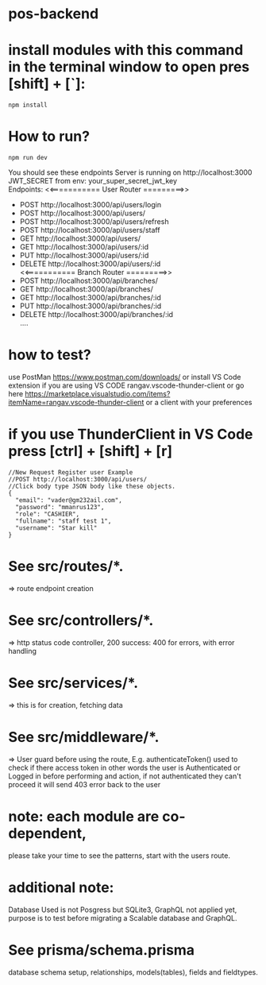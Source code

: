 # pos-backend
  # install modules with this command in the terminal window to open pres [shift] + [`]:
    npm install
  # How to run? 
    npm run dev
  You should see these endpoints
  Server is running on http://localhost:3000
  JWT_SECRET from env: your_super_secret_jwt_key    
  Endpoints:
  <<=========== User Router =========>>
  - POST http://localhost:3000/api/users/login      
  - POST http://localhost:3000/api/users/
  - POST http://localhost:3000/api/users/refresh    
  - POST http://localhost:3000/api/users/staff      
  - GET http://localhost:3000/api/users/
  - GET http://localhost:3000/api/users/:id
  - PUT http://localhost:3000/api/users/:id
  - DELETE http://localhost:3000/api/users/:id      
  <<=========== Branch Router =========>>
  - POST http://localhost:3000/api/branches/        
  - GET http://localhost:3000/api/branches/
  - GET http://localhost:3000/api/branches/:id      
  - PUT http://localhost:3000/api/branches/:id      
  - DELETE http://localhost:3000/api/branches/:id   
  ....
  # how to test? 
  use PostMan https://www.postman.com/downloads/
  or install VS Code extension if you are using 
  VS CODE rangav.vscode-thunder-client or go here 
  https://marketplace.visualstudio.com/items?itemName=rangav.vscode-thunder-client
  or a client with your preferences
  
  # if you use ThunderClient in VS Code press [ctrl] + [shift] + [r]
    //New Request Register user Example
    //POST http://localhost:3000/api/users/
    //Click body type JSON body like these objects.
    {
      "email": "vader@gm232ail.com",
      "password": "mmanrus123",
      "role": "CASHIER",
      "fullname": "staff test 1",
      "username": "Star kill"
    }
  # See src/routes/*. 
  => route endpoint creation
  # See src/controllers/*.
  => http status code controller, 200 success: 400 for errors, with error handling
  # See src/services/*. 
  => this is for creation, fetching data
  # See src/middleware/*. 
  => User guard before using the route, 
  E.g. authenticateToken() used to check if there access token in other words the user is Authenticated or Logged in
  before performing and action, if not authenticated they can't proceed it will send 403 error back to the user
  # note: each module are co-dependent, 
  please take your time to see the patterns, start with the users route.
  # additional note:
  Database Used is not Posgress but SQLite3, GraphQL not applied yet,
  purpose is to test before migrating a Scalable database and GraphQL.
  # See prisma/schema.prisma 
  database schema setup, relationships, models(tables), fields and fieldtypes. 
  
